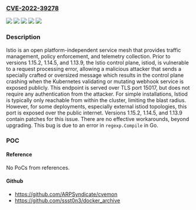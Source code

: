 ### [CVE-2022-39278](https://cve.mitre.org/cgi-bin/cvename.cgi?name=CVE-2022-39278)
![](https://img.shields.io/static/v1?label=Product&message=istio&color=blue)
![](https://img.shields.io/static/v1?label=Version&message=%3C%201.13.9%20&color=brightgreen)
![](https://img.shields.io/static/v1?label=Version&message=%3E%3D%201.14.0%2C%20%3C%201.14.5%20&color=brightgreen)
![](https://img.shields.io/static/v1?label=Version&message=%3E%3D%201.15.0%2C%20%3C%201.15.2%20&color=brightgreen)
![](https://img.shields.io/static/v1?label=Vulnerability&message=CWE-400%3A%20Uncontrolled%20Resource%20Consumption&color=brightgreen)

### Description

Istio is an open platform-independent service mesh that provides traffic management, policy enforcement, and telemetry collection. Prior to versions 1.15.2, 1.14.5, and 1.13.9, the Istio control plane, istiod, is vulnerable to a request processing error, allowing a malicious attacker that sends a specially crafted or oversized message which results in the control plane crashing when the Kubernetes validating or mutating webhook service is exposed publicly. This endpoint is served over TLS port 15017, but does not require any authentication from the attacker. For simple installations, Istiod is typically only reachable from within the cluster, limiting the blast radius. However, for some deployments, especially external istiod topologies, this port is exposed over the public internet. Versions 1.15.2, 1.14.5, and 1.13.9 contain patches for this issue. There are no effective workarounds, beyond upgrading. This bug is due to an error in `regexp.Compile` in Go.

### POC

#### Reference
No PoCs from references.

#### Github
- https://github.com/ARPSyndicate/cvemon
- https://github.com/ssst0n3/docker_archive

